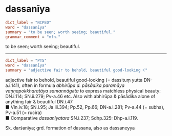 # dassanīya

``` toml
dict_label = "NCPED"
word = "dassanīya"
summary = "to be seen; worth seeing; beautiful."
grammar_comment = "mfn."
```

to be seen; worth seeing; beautiful.

--------------------

``` toml
dict_label = "PTS"
word = "dassanīya"
summary = "adjective fair to behold, beautiful good-looking ("
```

adjective fair to behold, beautiful good\-looking (= dassituṃ yutta DN\-a.i.141), often in formula *abhirūpa d. pāsādika paramāya vaṇṇapokkharatāya samannāgəta* to express matchless physical beauty: DN.i.114; SN.ii.279; Pv\-a.46 etc. Also with abhirūpa & pāsādika alone of anything fair & beautiful DN.i.47  
■ Vin.iv.18; SN.i.95; Ja.iii.394; Pp.52, Pp.66; DN\-a.i.281; Pv\-a.44 (= subha), Pv\-a.51 (= rucira)  
■ Comparative *dassanīyatara* SN.i.237; Sdhp.325: Dhp\-a.i.119.

Sk. darśanīya; grd. formation of dassana, also as dassaneyya

